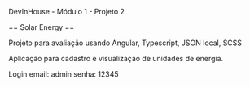 DevInHouse - Módulo 1 - Projeto 2

== Solar Energy ==

Projeto para avaliação usando Angular, Typescript, JSON local, SCSS

Aplicação para cadastro e visualização de unidades de energia.

Login
email: admin
senha: 12345

